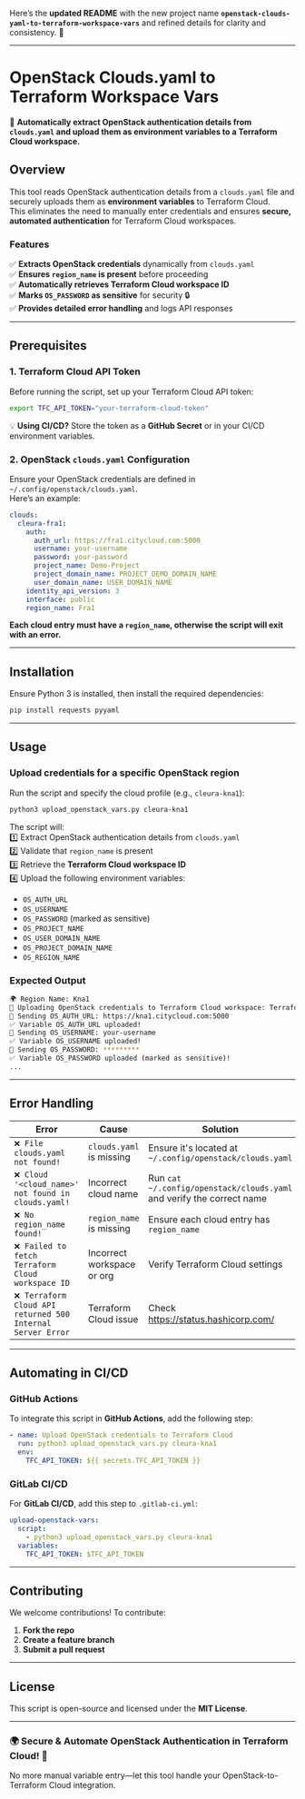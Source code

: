 Here’s the **updated README** with the new project name **`openstack-clouds-yaml-to-terraform-workspace-vars`** and refined details for clarity and consistency. 🚀  

---

# **OpenStack Clouds.yaml to Terraform Workspace Vars**  
📡 **Automatically extract OpenStack authentication details from `clouds.yaml` and upload them as environment variables to a Terraform Cloud workspace.**  

## **Overview**  
This tool reads OpenStack authentication details from a `clouds.yaml` file and securely uploads them as **environment variables** to Terraform Cloud.  
This eliminates the need to manually enter credentials and ensures **secure, automated authentication** for Terraform Cloud workspaces.  

### **Features**  
✅ **Extracts OpenStack credentials** dynamically from `clouds.yaml`  
✅ **Ensures `region_name` is present** before proceeding  
✅ **Automatically retrieves Terraform Cloud workspace ID**  
✅ **Marks `OS_PASSWORD` as sensitive** for security 🔒  
✅ **Provides detailed error handling** and logs API responses  

---

## **Prerequisites**  
### **1. Terraform Cloud API Token**  
Before running the script, set up your Terraform Cloud API token:  
```bash
export TFC_API_TOKEN="your-terraform-cloud-token"
```
💡 **Using CI/CD?** Store the token as a **GitHub Secret** or in your CI/CD environment variables.  

### **2. OpenStack `clouds.yaml` Configuration**  
Ensure your OpenStack credentials are defined in `~/.config/openstack/clouds.yaml`.  
Here’s an example:  

```yaml
clouds:
  cleura-fra1:
    auth:
      auth_url: https://fra1.citycloud.com:5000
      username: your-username
      password: your-password
      project_name: Demo-Project
      project_domain_name: PROJECT_DEMO_DOMAIN_NAME
      user_domain_name: USER_DOMAIN_NAME
    identity_api_version: 3
    interface: public
    region_name: Fra1
```
**Each cloud entry must have a `region_name`, otherwise the script will exit with an error.**  

---

## **Installation**  
Ensure Python 3 is installed, then install the required dependencies:  
```bash
pip install requests pyyaml
```

---

## **Usage**  
### **Upload credentials for a specific OpenStack region**  
Run the script and specify the cloud profile (e.g., `cleura-kna1`):  
```bash
python3 upload_openstack_vars.py cleura-kna1
```
The script will:  
1️⃣ Extract OpenStack authentication details from `clouds.yaml`  
2️⃣ Validate that `region_name` is present  
3️⃣ Retrieve the **Terraform Cloud workspace ID**  
4️⃣ Upload the following environment variables:  
   - `OS_AUTH_URL`  
   - `OS_USERNAME`  
   - `OS_PASSWORD` (marked as sensitive)  
   - `OS_PROJECT_NAME`  
   - `OS_USER_DOMAIN_NAME`  
   - `OS_PROJECT_DOMAIN_NAME`  
   - `OS_REGION_NAME`  

### **Expected Output**
```bash
🌍 Region Name: Kna1
🔄 Uploading OpenStack credentials to Terraform Cloud workspace: Terraform-OpenStack-Docker
📡 Sending OS_AUTH_URL: https://kna1.citycloud.com:5000
✅ Variable OS_AUTH_URL uploaded!
📡 Sending OS_USERNAME: your-username
✅ Variable OS_USERNAME uploaded!
📡 Sending OS_PASSWORD: *********
✅ Variable OS_PASSWORD uploaded (marked as sensitive)!
...
```

---

## **Error Handling**  
| **Error** | **Cause** | **Solution** |
|-----------|----------|-------------|
| `❌ File clouds.yaml not found!` | `clouds.yaml` is missing | Ensure it's located at `~/.config/openstack/clouds.yaml` |
| `❌ Cloud '<cloud_name>' not found in clouds.yaml!` | Incorrect cloud name | Run `cat ~/.config/openstack/clouds.yaml` and verify the correct name |
| `❌ No region_name found!` | `region_name` is missing | Ensure each cloud entry has `region_name` |
| `❌ Failed to fetch Terraform Cloud workspace ID` | Incorrect workspace or org | Verify Terraform Cloud settings |
| `❌ Terraform Cloud API returned 500 Internal Server Error` | Terraform Cloud issue | Check https://status.hashicorp.com/ |

---

## **Automating in CI/CD**  
### **GitHub Actions**
To integrate this script in **GitHub Actions**, add the following step:  
```yaml
- name: Upload OpenStack credentials to Terraform Cloud
  run: python3 upload_openstack_vars.py cleura-kna1
  env:
    TFC_API_TOKEN: ${{ secrets.TFC_API_TOKEN }}
```

### **GitLab CI/CD**
For **GitLab CI/CD**, add this step to `.gitlab-ci.yml`:  
```yaml
upload-openstack-vars:
  script:
    - python3 upload_openstack_vars.py cleura-kna1
  variables:
    TFC_API_TOKEN: $TFC_API_TOKEN
```

---

## **Contributing**  
We welcome contributions! To contribute:  
1. **Fork the repo**  
2. **Create a feature branch**  
3. **Submit a pull request**  

---

## **License**  
This script is open-source and licensed under the **MIT License**.  

---

### **🌍 Secure & Automate OpenStack Authentication in Terraform Cloud! 🚀**  
No more manual variable entry—let this tool handle your OpenStack-to-Terraform Cloud integration. 


